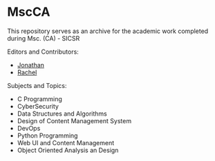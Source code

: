 # MscCA

This repository serves as an archive for the academic work completed during Msc. (CA) - SICSR

Editors and Contributors:
- [Jonathan](https://github.com/jonathandpenha1)
- [Rachel](https://github.com/rachelanchan)  

Subjects and Topics:
- C Programming
- CyberSecurity
- Data Structures and Algorithms
- Design of Content Management System
- DevOps
- Python Programming
- Web UI and Content Management
- Object Oriented Analysis an Design
